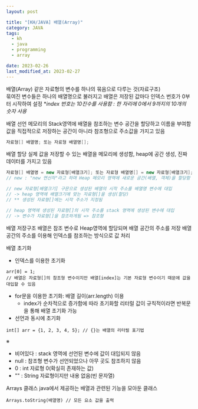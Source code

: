 ```yaml
---
layout: post

title: "[KH/JAVA] 배열(Array)"
category: JAVA
tags: 
  - kh
  - java
  - programming
  - array

date: 2023-02-26
last_modified_at: 2023-02-27
---
```


배열(Array)
같은 자료형의 변수를 하나의 묶음으로 다루는 것(자료구조)<br />
묶여진 변수들은 하나의 배열명으로 불러지고 배열은 저장된 값마다 인덱스 번호가 0부터 시작하여 설정
**index 번호는 10진수를 사용함 : 한 자리에 0에서 9까지의 10개의 숫자 사용*


배열 선언
메모리의 Stack영역에 배열을 참조하는 변수 공간을 할당하고 이름을 부여함<br />
값을 직접적으로 저장하는 공간이 아니라 참조형으로 주소값을 가지고 있음

```java
자료형[] 배열명; 또는 자료형 배열명[];
```

배열 할당
실제 값을 저장할 수 있는 배열을 메모리에 생성함, heap에 공간 생성, 진짜 데이터를 가지고 있음

```java
자료형[] 배열명 = new 자료형[배열크기]; 또는 자료형 배열명[] = new 자료형[배열크기];
// new : "new 연산자"라고 하며 Heap 메모리 영역에 새로운 공간(배열, 객체)을 할당함

// new 자료형[배열크기] 구문으로 생성된 배열의 시작 주소를 배열명 변수에 대입
// -> heap 영역에 배열크기에 맞는 자료형[]을 생성(할당)
// ** 생성된 자료형[]에는 시작 주소가 지정됨

// heap 영역에 생성된 자료형[]의 시작 주소를 stack 영역에 생성된 변수에 대입
// -> 변수가 자료형[]을 참조하게됨 => 참조형
```

배열 저장구조
배열은 참조 변수로 Heap영역에 할당되며 배열 공간의 주소를 저장
배열 공간의 주소를 이용해 인덱스를 참조하는 방식으로 값 처리

배열 초기화
- 인덱스를 이용한 초기화
```
arr[0] = 1;
// 배열은 자료형[]의 참조형 변수이지만 배열[index]는 기본 자료형 변수이기 때문에 값을 대입할 수 있음
```
- for문을 이용한 초기화: 배열 길이(arr.length) 이용
  + index가 순차적으로 증가함에 따라 초기화할 리터럴 값이 규칙적이라면 반복문을 통해 배열 초기화 가능
- 선언과 동시에 초기화
```
int[] arr = {1, 2, 3, 4, 5}; // {}는 배열의 리터럴 표기법
```

※ 
- 비어있다 : stack 영역에 선언된 변수에 값이 대입되지 않음
- null : 참조형 변수가 선언되었으나 아무 곳도 참조하지 않음
- 0 : int 자료형 0(확실히 존재하는 값)
- "" : String 자료형이지만 내용 없음(빈 문자열)


Arrays 클래스
java에서 제공하는 배열과 관련된 기능을 모아둔 클래스

```
Arrays.toString(배열명) // 모든 요소 값을 출력
```


